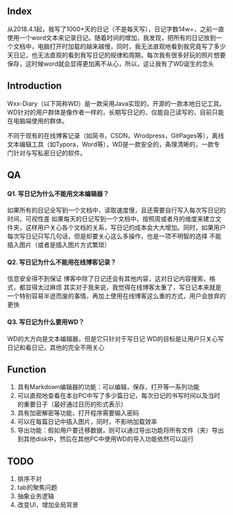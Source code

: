 ## Index

从2018.4.1起，我写了1000+天的日记（不是每天写），日记字数14w+，之前一直使用一个word文本来记录日记。随着时间的增加，我发现，把所有的日记放到一个文档中，电脑打开时加载的越来越慢，同时，我无法直观地看到我究竟写了多少天日记，也无法直观的看到我写日记的规律和周期，每次我有很多好玩的照片想要保存，这时候word就会显得更加离不从心，所以，这让我有了WD诞生的念头

## Introduction
Wxx-Diary（以下简称WD）是一款采用Java实现的，开源的一款本地日记工具。WD针对的用户群体是像作者一样的，长期写日记的，仅能自己读写的，目前只能在电脑端使用的群体。

不同于现有的在线博客记录（如简书，CSDN，Wrodpress，GitPages等），离线文本编辑工具（如Typora，Word等），WD是一款安全的，条理清晰的，一款专门针对与写私密日记的软件。

## QA

#### Q1. 写日记为什么不能用文本编辑器？
如果所有的日记全写到一个文档中，读取速度慢，且还需要自行写入每次写日记的时间，可视性差
如果每天的日记写到一个文档中，按照周或者月的维度来建立文件夹，这样用户关心各个文档的关系，写日记的成本会大大增加。同时，如果用户每次写日记只写几句话，但是却要关心这么多操作，也是一项不明智的选择
不能插入图片（或者是插入图片方式繁琐）
#### Q2. 写日记为什么不能用在线博客记录？
信息安全得不到保证
博客中除了日记还会有其他内容，这对日记内容搜索，格式，都显得太过麻烦
其实对于我来说，我觉得在线博客太重了，写日记本来就是一个特别容易半途而废的事情，再加上使用在线博客这么重的方式，用户会放弃的更快
#### Q3. 写日记为什么要用WD？
WD的大方向是文本编辑器，但是它只针对于写日记
WD的目标是让用户只关心写日记和看日记，其他的完全不用关心


## Function
1. 具有Markdown编辑器的功能：可以编辑，保存，打开等一系列功能
2. 可以直观地查看在本台PC中写了多少篇日记，每次日记的书写时间以及当时的重要日子（最好通过日历的形式表示）
3. 具有加密解密等功能，打开程序需要输入密码
4. 可以在每篇日记中插入图片，同时，不影响加载效率
5. 导出功能：假如用户要迁移数据，则可以通过导出功能将所有文件（夹）导出到其他disk中，然后在其他PC中使用WD的导入功能依然可以运行

## TODO
1. 排序不对
2. tab的聚焦问题
3. 抽象业务逻辑
4. 改变UI，增加全局背景